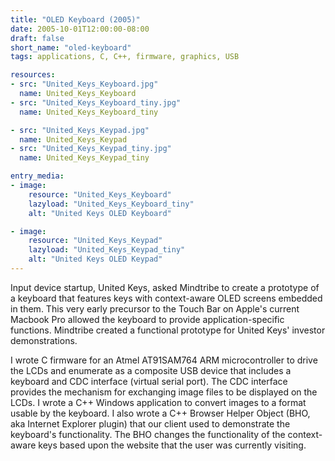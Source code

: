 ```yaml
---
title: "OLED Keyboard (2005)"
date: 2005-10-01T12:00:00-08:00
draft: false
short_name: "oled-keyboard"
tags: applications, C, C++, firmware, graphics, USB

resources:
- src: "United_Keys_Keyboard.jpg"
  name: United_Keys_Keyboard
- src: "United_Keys_Keyboard_tiny.jpg"
  name: United_Keys_Keyboard_tiny

- src: "United_Keys_Keypad.jpg"
  name: United_Keys_Keypad
- src: "United_Keys_Keypad_tiny.jpg"
  name: United_Keys_Keypad_tiny

entry_media:
- image:
    resource: "United_Keys_Keyboard"
    lazyload: "United_Keys_Keyboard_tiny"
    alt: "United Keys OLED Keyboard"

- image:
    resource: "United_Keys_Keypad"
    lazyload: "United_Keys_Keypad_tiny"
    alt: "United Keys OLED Keypad"
---
```

Input device startup, United Keys, asked Mindtribe to create a prototype of a keyboard that features keys with context-aware OLED screens embedded in them. This very early precursor to the Touch Bar on Apple's current Macbook Pro allowed the keyboard to provide application-specific functions. Mindtribe created a functional prototype for United Keys' investor demonstrations.

I wrote C firmware for an Atmel AT91SAM764 ARM microcontroller to drive the LCDs and enumerate as a composite USB device that includes a keyboard and CDC interface (virtual serial port). The CDC interface provides the mechanism for exchanging image files to be displayed on the LCDs. I wrote a C++ Windows application to convert images to a format usable by the keyboard. I also wrote a C++ Browser Helper Object (BHO, aka Internet Explorer plugin) that our client used to demonstrate the keyboard's functionality. The BHO changes the functionality of the context-aware keys based upon the website that the user was currently visiting.

